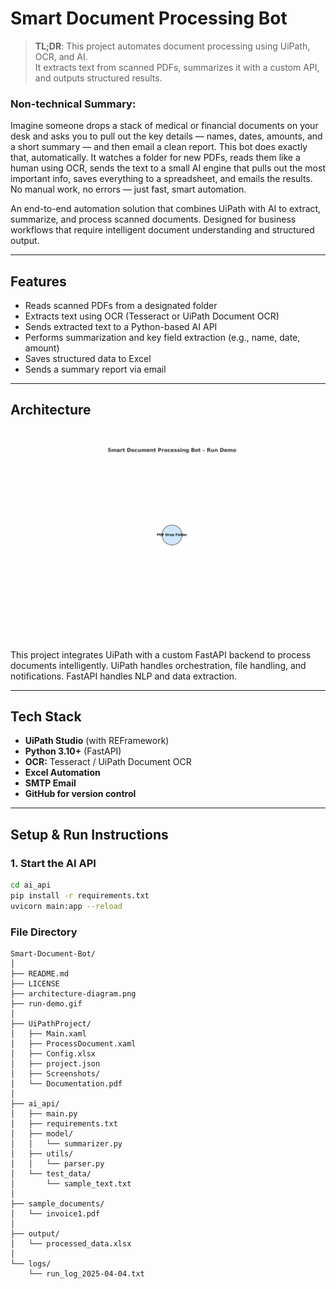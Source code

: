 # Smart Document Processing Bot

> **TL;DR**: This project automates document processing using UiPath, OCR, and AI.  
> It extracts text from scanned PDFs, summarizes it with a custom API, and outputs structured results.

### Non-technical Summary:

Imagine someone drops a stack of medical or financial documents on your desk and asks you to pull out the key details — names, dates, amounts, and a short summary — and then email a clean report. This bot does exactly that, automatically. It watches a folder for new PDFs, reads them like a human using OCR, sends the text to a small AI engine that pulls out the most important info, saves everything to a spreadsheet, and emails the results. No manual work, no errors — just fast, smart automation.

An end-to-end automation solution that combines UiPath with AI to extract, summarize, and process scanned documents. Designed for business workflows that require intelligent document understanding and structured output.

---

## Features

- Reads scanned PDFs from a designated folder
- Extracts text using OCR (Tesseract or UiPath Document OCR)
- Sends extracted text to a Python-based AI API
- Performs summarization and key field extraction (e.g., name, date, amount)
- Saves structured data to Excel
- Sends a summary report via email

---

## Architecture

![Architecture Diagram](run-demo.gif)

This project integrates UiPath with a custom FastAPI backend to process documents intelligently. UiPath handles orchestration, file handling, and notifications. FastAPI handles NLP and data extraction.

---

## Tech Stack

- **UiPath Studio** (with REFramework)
- **Python 3.10+** (FastAPI)
- **OCR:** Tesseract / UiPath Document OCR
- **Excel Automation**
- **SMTP Email**
- **GitHub for version control**

---

## Setup & Run Instructions

### 1. Start the AI API

```bash
cd ai_api
pip install -r requirements.txt
uvicorn main:app --reload
```

### File Directory

```
Smart-Document-Bot/
│
├── README.md
├── LICENSE
├── architecture-diagram.png
├── run-demo.gif
│
├── UiPathProject/
│   ├── Main.xaml
│   ├── ProcessDocument.xaml
│   ├── Config.xlsx
│   ├── project.json
│   ├── Screenshots/
│   └── Documentation.pdf
│
├── ai_api/
│   ├── main.py
│   ├── requirements.txt
│   ├── model/
│   │   └── summarizer.py
│   ├── utils/
│   │   └── parser.py
│   └── test_data/
│       └── sample_text.txt
│
├── sample_documents/
│   └── invoice1.pdf
│
├── output/
│   └── processed_data.xlsx
│
└── logs/
    └── run_log_2025-04-04.txt
    
```
